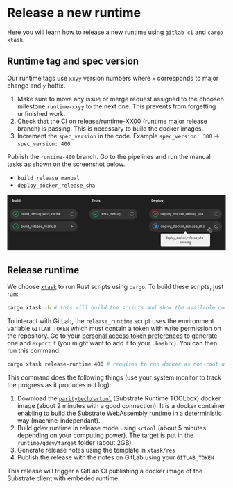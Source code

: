 # Release a new runtime

Here you will learn how to release a new runtime using `gitlab ci` and `cargo xtask`.

## Runtime tag and spec version

Our runtime tags use `xxyy` version numbers where `x` corresponds to major change and `y` hotfix.

1. Make sure to move any issue or merge request assigned to the choosen milestone `runtime-xxyy` to the next one. This prevents from forgetting unfinished work.
1. Check that the [CI on release/runtime-XX00](https://git.duniter.org/nodes/rust/duniter-v2s/-/pipelines?scope=all&page=1&ref=runtime-400) (runtime major release branch) is passing. This is necessary to build the docker images.
1. Increment the `spec_version` in the code. Example `spec_version: 300` -> `spec_version: 400`.

Publish the `runtime-400` branch. Go to the pipelines and run the manual tasks as shown on the screenshot below.

- `build_release_manual`
- `deploy_docker_release_sha`

![pipeline screenshot](./img/pipeline_screenshot.png)

## Release runtime

We choose [`xtask`](https://github.com/matklad/cargo-xtask/) to run Rust scripts using `cargo`. To build these scripts, just run:

```bash
cargo xtask -h # this will build the scripts and show the available commands
```

To interact with GitLab, the `release_runtime` script uses the environment variable `GITLAB_TOKEN` which must contain a token with write permission on the repository. Go to your [personal access token preferences](https://git.duniter.org/-/profile/personal_access_tokens) to generate one and `export` it (you might want to add it to your `.bashrc`). You can then run this command:

```bash
cargo xtask release-runtime 400 # requires to run docker as non-root user
```

This command does the following things (use your system monitor to track the progress as it produces not log):

1. Download the [`paritytech/srtool`](https://docs.substrate.io/reference/command-line-tools/srtool/) (Substrate Runtime TOOLbox) docker image (about 2 minutes with a good connection). It is a docker container enabling to build the Substrate WebAssembly runtime in a deterministic way (machine-independant).
1. Build gdev runtime in release mode using `srtool` (about 5 minutes depending on your computing power). The target is put in the `runtime/gdev/target` folder (about 2GB).
1. Generate release notes using the template in `xtask/res`
1. Publish the release with the notes on GitLab using your `GITLAB_TOKEN`

This release will trigger a GitLab CI publishing a docker image of the Substrate client with embeded runtime. 
